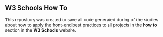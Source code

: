 ## W3 Schools How To


This repository was created to save all code generated during of the studies 
about how to apply the front-end best practices to all projects in the **how to** 
section in the **W3 Schools** website.
